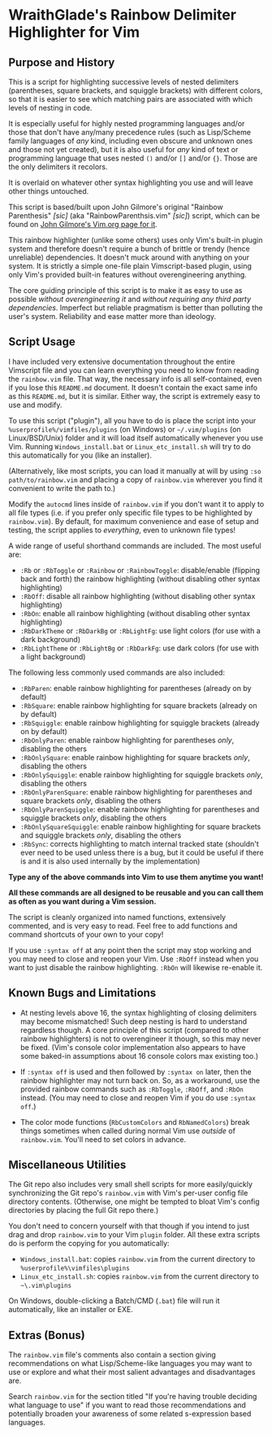 # WraithGlade's Rainbow Delimiter Highlighter for Vim

## Purpose and History

This is a script for highlighting successive levels of nested delimiters (parentheses, square brackets, and squiggle brackets) with different colors, so that it is easier to see which matching pairs are associated with which levels of nesting in code. 

It is especially useful for highly nested programming languages and/or those that don't have any/many precedence rules (such as Lisp/Scheme family languages of *any* kind, including even obscure and unknown ones and those not yet created), but it is also useful for *any* kind of text or programming language that uses nested `()` and/or `[]` and/or `{}`. Those are the only delimiters it recolors.

It is overlaid on whatever other syntax highlighting you use and will leave other things untouched.

This script is based/built upon John Gilmore's original "Rainbow Parenthesis" *[sic]* (aka "RainbowParenthsis.vim" *[sic]*) script, which can be found on [John Gilmore's Vim.org page for it](https://www.vim.org/scripts/script.php?script_id=1230).

This rainbow highlighter (unlike some others) uses only Vim's built-in plugin system and therefore doesn't require a bunch of brittle or trendy (hence unreliable) dependencies. It doesn't muck around with anything on your system. It is strictly a simple one-file plain Vimscript-based plugin, using only Vim's provided built-in features without overengineering anything.

The core guiding principle of this script is to make it as easy to use as possible *without overengineering it* and *without requiring any third party dependencies*. Imperfect but reliable pragmatism is better than polluting the user's system. Reliability and ease matter more than ideology.

## Script Usage

I have included very extensive documentation throughout the entire Vimscript file and you can learn everything you need to know from reading the `rainbow.vim` file. That way, the necessary info is all self-contained, even if you lose this `README.md` document. It doesn't contain the exact same info as this `README.md`, but it is similar. Either way, the script is extremely easy to use and modify.

To use this script ("plugin"), all you have to do is place the script into your `%userprofile%/vimfiles/plugins` (on Windows) or `~/.vim/plugins` (on Linux/BSD/Unix) folder and it will load itself automatically whenever you use Vim. Running `Windows_install.bat` or `Linux_etc_install.sh` will try to do this automatically for you (like an installer).

(Alternatively, like most scripts, you can load it manually at will by using `:so path/to/rainbow.vim` and placing a copy of `rainbow.vim` wherever you find it convenient to write the path to.)

Modify the `autocmd` lines inside of `rainbow.vim` if you don't want it to apply to all file types (i.e. if you prefer only specific file types to be highlighted by `rainbow.vim`). By default, for maximum convenience and ease of setup and testing, the script applies to *everything*, even to unknown file types!

A wide range of useful shorthand commands are included. The most useful are:

- `:Rb` or `:RbToggle` or `:Rainbow` or `:RainbowToggle`: disable/enable (flipping back and forth) the rainbow highlighting (without disabling other syntax highlighting)
- `:RbOff`: disable all rainbow highlighting (without disabling other syntax highlighting)
- `:RbOn`: enable all rainbow highlighting (without disabling other syntax highlighting)
- `:RbDarkTheme` or `:RbDarkBg` or `:RbLightFg`: use light colors (for use with a dark background)
- `:RbLightTheme` or `:RbLightBg` or `:RbDarkFg`: use dark colors (for use with a light background)

The following less commonly used commands are also included:

- `:RbParen`: enable rainbow highlighting for parentheses (already on by default)
- `:RbSquare`: enable rainbow highlighting for square brackets (already on by default)
- `:RbSquiggle`: enable rainbow highlighting for squiggle brackets (already on by default)
- `:RbOnlyParen`: enable rainbow highlighting for parentheses *only*, disabling  the others
- `:RbOnlySquare`: enable rainbow highlighting for square brackets *only*, disabling  the others
- `:RbOnlySquiggle`: enable rainbow highlighting for squiggle brackets *only*, disabling  the others
- `:RbOnlyParenSquare`: enable rainbow highlighting for parentheses and square brackets *only*, disabling  the others
- `:RbOnlyParenSquiggle`: enable rainbow highlighting for parentheses and squiggle brackets *only*, disabling  the others
- `:RbOnlySquareSquiggle`: enable rainbow highlighting for square brackets and squiggle brackets *only*, disabling  the others
- `:RbSync`: corrects highlighting to match internal tracked state (shouldn't ever need to be used unless there is a bug, but it could be useful if there is and it is also used internally by the implementation)

**Type any of the above commands into Vim to use them anytime you want!**

**All these commands are all designed to be reusable and you can call them as often as you want during a Vim session.**

The script is cleanly organized into named functions, extensively commented, and is very easy to read. Feel free to add functions and command shortcuts of your own to your copy!

If you use `:syntax off` at any point then the script may stop working and you may need to close and reopen your Vim. Use `:RbOff` instead when you want to just disable the rainbow highlighting. `:RbOn` will likewise re-enable it.

## Known Bugs and Limitations

- At nesting levels above 16, the syntax highlighting of closing delimiters 
  may become mismatched! Such deep nesting is hard to understand regardless though.
  A core principle of this script (compared to other rainbow highlighters) is not to overengineer it though, so this may never be fixed. 
  (Vim's console color implementation also appears to have some baked-in 
  assumptions about 16 console colors max existing too.)


- If `:syntax off` is used and then followed by `:syntax on` later,
  then the rainbow highlighter may not turn back on. So, as a workaround, use 
  the provided rainbow commands such as `:RbToggle`, `:RbOff`, and `:RbOn` instead.
  (You may need to close and reopen Vim if you do use `:syntax off`.)
  
- The color mode functions (`RbCustomColors` and `RbNamedColors`) break
  things sometimes when called during normal Vim use *outside* of `rainbow.vim`. You'll need to set colors in advance.

## Miscellaneous Utilities

The Git repo also includes very small shell scripts for more easily/quickly synchronizing the Git repo's `rainbow.vim` with Vim's per-user config file directory contents. (Otherwise, one might be tempted to bloat Vim's config directories by placing the full Git repo there.)

You don't need to concern yourself with that though if you intend to just drag and drop `rainbow.vim` to your Vim `plugin` folder. All these extra scripts do is perform the copying for you automatically:

- `Windows_install.bat`: copies `rainbow.vim` from the current directory to `%userprofile%\vimfiles\plugins`
- `Linux_etc_install.sh`: copies `rainbow.vim` from the current directory to `~\.vim\plugins`

On Windows, double-clicking a Batch/CMD (`.bat`) file will run it automatically, like an installer or EXE.

## Extras (Bonus)

The `rainbow.vim` file's comments also contain a section giving recommendations on what Lisp/Scheme-like languages you may want to use or explore and what their most salient advantages and disadvantages are. 

Search `rainbow.vim` for the section titled "If you're having trouble deciding what language to use" if you want to read those recommendations and potentially broaden your awareness of some related s-expression based languages.
